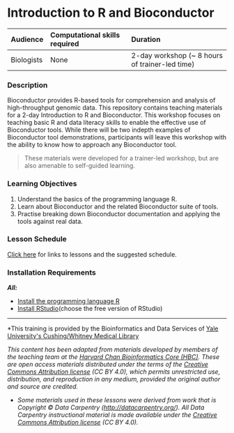 # Introduction to R and Bioconductor

| Audience | Computational skills required | Duration |
:----------|:----------|:----------|
| Biologists | None | 2-day workshop (~ 8 hours of trainer-led time) |

### Description

Bioconductor provides R-based tools for comprehension and analysis of high-throughput genomic data. This repository contains teaching materials for a 2-day Introduction to R and Bioconductor. This workshop focuses on teaching basic R and data literacy skills to enable the effective use of Bioconductor tools. While there will be two indepth examples of Bioconductor tool demonstrations, participants will leave this workshop with the ability to know how to approach any Bioconductor tool. 

> These materials were developed for a trainer-led workshop, but are also amenable to self-guided learning.

### Learning Objectives

1. Understand the basics of the programming language R.
2. Learn about Bioconductor and the related Bioconductor suite of tools.
3. Practise breaking down Bioconductor documentation and applying the tools against real data.


### Lesson Schedule

[Click here](https://sauuyer.github.io/bioconductor-training/schedule/) for links to lessons and the suggested schedule.

### Installation Requirements

***All:***

* [Install the programming language R](http://lib.stat.cmu.edu/R/CRAN/) 
* [Install RStudio](https://rstudio.com/products/rstudio/download/)(choose the free version of RStudio)




***
*This training is provided by the Bioinformatics and Data Services of [Yale University's Cushing/Whitney Medical Library](https://library.medicine.yale.edu/)

*This content has been adapted from materials developed by members of the teaching team at the [Harvard Chan Bioinformatics Core (HBC)](http://bioinformatics.sph.harvard.edu/). These are open access materials distributed under the terms of the [Creative Commons Attribution license](https://creativecommons.org/licenses/by/4.0/) (CC BY 4.0), which permits unrestricted use, distribution, and reproduction in any medium, provided the original author and source are credited.*

* *Some materials used in these lessons were derived from work that is Copyright © Data Carpentry (http://datacarpentry.org/). 
All Data Carpentry instructional material is made available under the [Creative Commons Attribution license](https://creativecommons.org/licenses/by/4.0/) (CC BY 4.0).*
